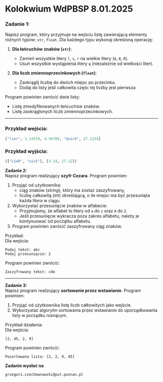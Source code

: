 # Kolokwium WdPBSP 8.01.2025

### Zadanie 1:
Napisz program, który przyjmuje na wejściu listę zawierającą elementy różnych typów: `str`, `float`. Dla każdego typu wykonaj określoną operację:  

1. **Dla łańcuchów znaków (`str`)**:
   - Zamień wszystkie litery `l`, `s`, `r` na wielkie litery (`A`, `B`, `R`).
   - Usuń wszystkie wystąpienia litery `q` (niezależnie od wielkości liter).  

2. **Dla liczb zmiennoprzecinkowych (`float`)**:
   - Zaokrąglij liczbę do dwóch miejsc po przecinku.
   - Dodaj do listy jeśli całkowita częśc tej livzby jest pierwsza  

Program powinien zwrócić dwie listy:
- Listę zmodyfikowanych łańcuchów znaków.  
- Listę zaokrąglonych liczb zmiennoprzecinkowych.

---

### Przykład wejścia:  
```python
["lser", 3.14159, 4.56789, "Quick", 27.1234]
```

### Przykład wyjścia:  
```python
(["LSeR", "uick"], [3.14, 27.12])
```

**Zadanie 2:**  
Napisz program realizujący **szyfr Cezara**. Program powinien:  
1. Przyjąć od użytkownika:  
   - ciąg znaków (*string*), który ma zostać zaszyfrowany,  
   - liczbę całkowitą (*int*) określającą, o ile miejsc ma być przesunięta każda litera w ciągu.  
2. Wykorzystać przesunięcie znaków w alfabecie:  
   - Przyjmujemy, że alfabet to litery od `a` do `z` oraz `A` do `Z`.  
   - Jeśli przesunięcie wykracza poza zakres alfabetu, należy je kontynuować od początku alfabetu.  
3. Program powinien zwrócić zaszyfrowany ciąg znaków.  

Przykład:  
Dla wejścia:  
```
Podaj tekst: abc  
Podaj przesunięcie: 2  
```  
Program powinien zwrócić:  
```
Zaszyfrowany tekst: cde  
```  

---

**Zadanie 3:**  
Napisz program realizujący **sortowanie przez wstawianie**. Program powinien:  
1. Przyjąć od użytkownika listę liczb całkowitych jako wejście.  
2. Wykorzystać algorytm sortowania przez wstawianie do uporządkowania listy w porządku rosnącym.  

Przykład działania:  
Dla wejścia:  
```
[2, 45, 2, 9]  
```  
Program powinien zwrócić:  
```
Posortowana lista: [2, 2, 9, 45]  
```  

**Zadanie wysłać na**
```
grzegorz.czechmanowski@put.poznan.pl
```